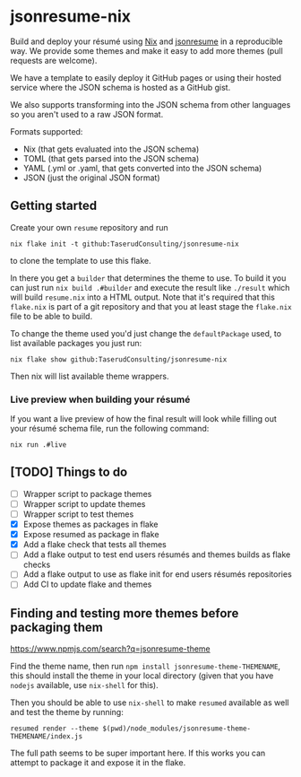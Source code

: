 # jsonresume-nix
Build and deploy your résumé using [Nix](https://nixos.org/) and
[jsonresume](https://jsonresume.org/) in a reproducible way. We
provide some themes and make it easy to add more themes (pull requests
are welcome).

We have a template to easily deploy it GitHub pages or using their
hosted service where the JSON schema is hosted as a GitHub gist.

We also supports transforming into the JSON schema from other
languages so you aren't used to a raw JSON format.

Formats supported:

- Nix (that gets evaluated into the JSON schema)
- TOML (that gets parsed into the JSON schema)
- YAML (.yml or .yaml, that gets converted into the JSON schema)
- JSON (just the original JSON format)

## Getting started

Create your own `resume` repository and run

    nix flake init -t github:TaserudConsulting/jsonresume-nix

to clone the template to use this flake.

In there you get a `builder` that determines the theme to use. To
build it you can just run `nix build .#builder` and execute the result
like `./result` which will build `resume.nix` into a HTML output. Note
that it's required that this `flake.nix` is part of a git repository
and that you at least stage the `flake.nix` file to be able to build.

To change the theme used you'd just change the `defaultPackage` used,
to list available packages you just run:

    nix flake show github:TaserudConsulting/jsonresume-nix

Then nix will list available theme wrappers.

### Live preview when building your résumé

If you want a live preview of how the final result will look while
filling out your résumé schema file, run the following command:

    nix run .#live

## [TODO] Things to do

- [ ] Wrapper script to package themes
- [ ] Wrapper script to update themes
- [ ] Wrapper script to test themes
- [X] Expose themes as packages in flake
- [X] Expose resumed as package in flake
- [X] Add a flake check that tests all themes
- [ ] Add a flake output to test end users résumés and themes builds
      as flake checks
- [ ] Add a flake output to use as flake init for end users résumés
      repositories
- [ ] Add CI to update flake and themes

## Finding and testing more themes before packaging them

<https://www.npmjs.com/search?q=jsonresume-theme>

Find the theme name, then run `npm install
jsonresume-theme-THEMENAME`, this should install the theme in your
local directory (given that you have `nodejs` available, use
`nix-shell` for this).

Then you should be able to use `nix-shell` to make `resumed` available
as well and test the theme by running:

    resumed render --theme $(pwd)/node_modules/jsonresume-theme-THEMENAME/index.js

The full path seems to be super important here. If this works you can
attempt to package it and expose it in the flake.
